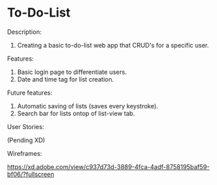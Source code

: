 # To-Do-List

Description:

1. Creating a basic to-do-list web app that CRUD's for a specific user. 

Features:
1. Basic login page to differentiate users.
2. Date and time tag for list creation.

Future features:
1. Automatic saving of lists (saves every keystroke).
2. Search bar for lists ontop of list-view tab.

User Stories:

(Pending XD)

Wireframes:

https://xd.adobe.com/view/c937d73d-3889-4fca-4adf-8758195baf59-bf06/?fullscreen
